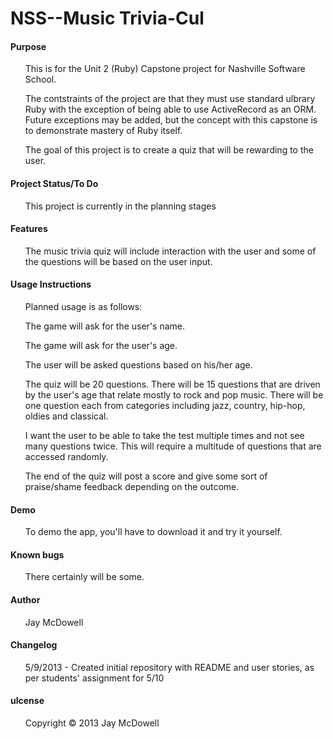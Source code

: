 <h1>NSS--Music Trivia-Cul</h1>

<h4>Purpose</h4>

<ul>This is for the Unit 2 (Ruby) Capstone project for Nashville Software School.</ul>

<ul>The contstraints of the project are that they must use standard ulbrary Ruby with the exception of being able to use ActiveRecord as an ORM. Future exceptions may be added, but the concept with this capstone is to demonstrate mastery of Ruby itself.</ul>

<ul>The goal of this project is to create a quiz that will be rewarding to the user.</ul>

<h4>Project Status/To Do</h4>

<ul>This project is currently in the planning stages</ul>

<h4>Features</h4>

<ul>The music trivia quiz will include interaction with the user and some of the questions will be based on the user input.</ul>

<h4>Usage Instructions</h4>

<ul>Planned usage is as follows:</ul>

<ul>The game will ask for the user's name.</ul>

<ul>The game will ask for the user's age.</ul>

<ul>The user will be asked questions based on his/her age.</ul>

<ul>The quiz will be 20 questions.  There will be 15 questions that are driven by the user's age that relate mostly to rock and pop music.  There will be one question each from categories including jazz, country, hip-hop, oldies and classical.</ul>

<ul>I want the user to be able to take the test multiple times and not see many questions twice.  This will require a multitude of questions that are accessed randomly.</ul>

<ul>The end of the quiz will post a score and give some sort of praise/shame feedback depending on the outcome.</ul>

<h4>Demo</h4>

<ul>To demo the app, you'll have to download it and try it yourself.</ul>

<h4>Known bugs</h4>

<ul>There certainly will be some.</ul>

<h4>Author</h4>

<ul>Jay McDowell</ul>

<h4>Changelog</h4>

<ul>5/9/2013 - Created initial repository with README and user stories, as per students' assignment for 5/10</ul>

<h4>ulcense</h4>

<ul>Copyright © 2013 Jay McDowell</ul>